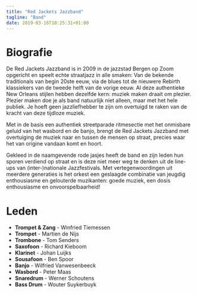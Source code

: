 ```yaml
---
title: "Red Jackets Jazzband"
tagline: "Band"
date: 2019-03-16T10:25:31+01:00
---
```


# Biografie
De Red Jackets Jazzband is in 2009 in de jazzstad Bergen op Zoom opgericht en speelt echte straatjazz in alle smaken: Van de bekende traditionals van begin 20ste eeuw, via de blues tot de nieuwere Rebirth klassiekers van de tweede helft van de vorige eeuw.
Al deze authentieke New Orleans stijlen hebben dezelfde kern: muziek maken draait om plezier. Plezier maken doe je als band natuurlijk niet alleen, maar met het hele publiek. Je hoeft geen jazzliefhebber te zijn om overtuigd te raken van de kracht van deze tijdloze muziek.

Met in de basis een authentiek streetparade ritmesectie met het onmisbare geluid van het wasbord en de banjo, brengt de Red Jackets Jazzband met overtuiging de muziek naar en tussen de mensen op straat, precies waar het van origine vandaan komt en hoort.

Gekleed in de naamgevende rode jasjes heeft de band en zijn leden hun sporen verdiend op straat en is deze niet meer weg te denken uit de line-ups van (inter-)nationale Jazzfestivals. Met vertegenwoordingen uit meerdere generaties is het orkest een geslaagde combinatie van jeugdig enthousiasme en gelouterde muzikanten: goede muziek, een dosis enthousiasme en onvoorspelbaarheid!

# Leden
* **Trompet & Zang** - Winfried Tiemessen
* **Trompet** - Martien de Nijs
* **Trombone** - Tom Senders
* **Saxofoon** - Richard Kieboom
* **Klarinet** - Johan Luijks
* **Sousafoon** - Ben Spoor
* **Banjo** - Wilfried Vanwesenbeeck
* **Wasbord** - Peter Maas
* **Snaredrum** - Werner Schoutens
* **Bass Drum** - Wouter Suykerbuyk
